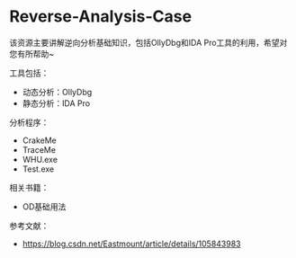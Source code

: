 # Reverse-Analysis-Case
该资源主要讲解逆向分析基础知识，包括OllyDbg和IDA Pro工具的利用，希望对您有所帮助~


工具包括：
- 动态分析：OllyDbg
- 静态分析：IDA Pro

分析程序：
- CrakeMe
- TraceMe
- WHU.exe
- Test.exe

相关书籍：
- OD基础用法

参考文献：
- https://blog.csdn.net/Eastmount/article/details/105843983


